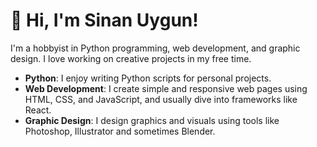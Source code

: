 # 👋 Hi, I'm Sinan Uygun!

I'm a hobbyist in Python programming, web development, and graphic design. I love working on creative projects in my free time.

- **Python**: I enjoy writing Python scripts for personal projects.
- **Web Development**: I create simple and responsive web pages using HTML, CSS, and JavaScript, and usually dive into frameworks like React.
- **Graphic Design**: I design graphics and visuals using tools like Photoshop, Illustrator and sometimes Blender.